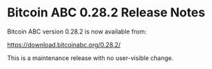 # Bitcoin ABC 0.28.2 Release Notes

Bitcoin ABC version 0.28.2 is now available from:

  <https://download.bitcoinabc.org/0.28.2/>

This is a maintenance release with no user-visible change.
